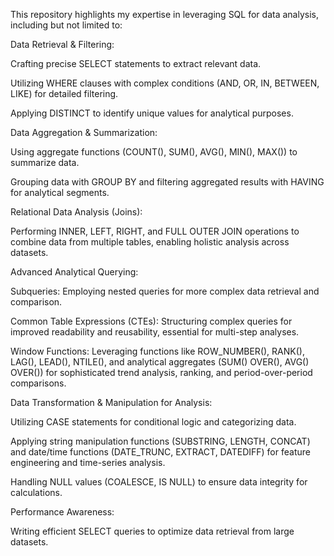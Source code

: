 This repository highlights my expertise in leveraging SQL for data analysis, including but not limited to:

Data Retrieval & Filtering:

Crafting precise SELECT statements to extract relevant data.

Utilizing WHERE clauses with complex conditions (AND, OR, IN, BETWEEN, LIKE) for detailed filtering.

Applying DISTINCT to identify unique values for analytical purposes.

Data Aggregation & Summarization:

Using aggregate functions (COUNT(), SUM(), AVG(), MIN(), MAX()) to summarize data.

Grouping data with GROUP BY and filtering aggregated results with HAVING for analytical segments.

Relational Data Analysis (Joins):

Performing INNER, LEFT, RIGHT, and FULL OUTER JOIN operations to combine data from multiple tables, enabling holistic analysis across datasets.

Advanced Analytical Querying:

Subqueries: Employing nested queries for more complex data retrieval and comparison.

Common Table Expressions (CTEs): Structuring complex queries for improved readability and reusability, essential for multi-step analyses.

Window Functions: Leveraging functions like ROW_NUMBER(), RANK(), LAG(), LEAD(), NTILE(), and analytical aggregates (SUM() OVER(), AVG() OVER()) for sophisticated trend analysis, ranking, and period-over-period comparisons.

Data Transformation & Manipulation for Analysis:

Utilizing CASE statements for conditional logic and categorizing data.

Applying string manipulation functions (SUBSTRING, LENGTH, CONCAT) and date/time functions (DATE_TRUNC, EXTRACT, DATEDIFF) for feature engineering and time-series analysis.

Handling NULL values (COALESCE, IS NULL) to ensure data integrity for calculations.

Performance Awareness:

Writing efficient SELECT queries to optimize data retrieval from large datasets.
